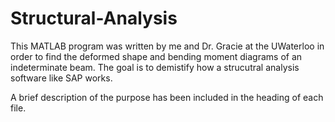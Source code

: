 # Structural-Analysis

This MATLAB program was written by me and Dr. Gracie at the UWaterloo in order to find the deformed shape and bending moment diagrams of an indeterminate beam. The goal is to demistify how a strucutral analysis software like SAP works. 

A brief description of the purpose has been included in the heading of each file.

